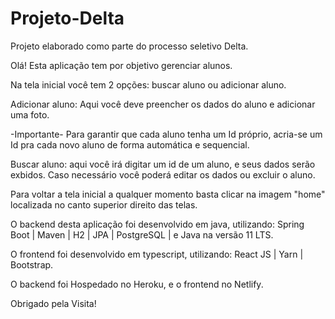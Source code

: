 # Projeto-Delta
Projeto elaborado como parte do processo seletivo Delta.

Olá! Esta aplicação tem por objetivo gerenciar alunos.

Na tela inicial você tem 2 opções: buscar aluno ou adicionar aluno.

Adicionar aluno: Aqui você deve preencher os dados do aluno e  adicionar uma foto.

-Importante- Para garantir que cada aluno tenha um Id próprio, acria-se um Id pra cada novo aluno de forma automática e sequencial. 

Buscar aluno: aqui você irá digitar um id de um aluno, e seus dados serão exbidos. Caso necessário você poderá editar os dados ou excluir o aluno.

Para voltar a tela inicial a qualquer momento basta clicar na imagem "home" localizada no canto superior direito das telas.

O backend desta aplicação foi desenvolvido em java, utilizando: Spring Boot | Maven | H2 | JPA | PostgreSQL | e Java na versão 11 LTS.

O frontend foi desenvolvido em typescript, utilizando: React JS | Yarn | Bootstrap.

O backend foi Hospedado no Heroku, e o frontend no Netlify.

Obrigado pela Visita!
